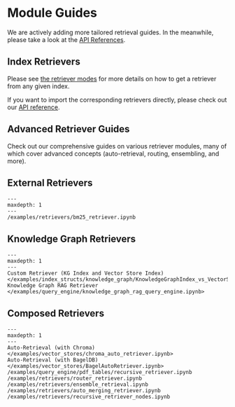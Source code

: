 # Module Guides
We are actively adding more tailored retrieval guides.
In the meanwhile, please take a look at the [API References](/docs/api_reference/query/retrievers.rst).

## Index Retrievers

Please see [the retriever modes](/docs/core_modules/query_modules/retriever/retriever_modes.md) for more details on how to get a retriever from any given index.

If you want to import the corresponding retrievers directly, please check out our [API reference](/docs/api_reference/query/retrievers.rst).

## Advanced Retriever Guides

Check out our comprehensive guides on various retriever modules, many of which cover advanced concepts (auto-retrieval, routing, ensembling, and more).

## External Retrievers
```{toctree}
---
maxdepth: 1
---
/examples/retrievers/bm25_retriever.ipynb 
```

## Knowledge Graph Retrievers
```{toctree}
---
maxdepth: 1
---
Custom Retriever (KG Index and Vector Store Index) </examples/index_structs/knowledge_graph/KnowledgeGraphIndex_vs_VectorStoreIndex_vs_CustomIndex_combined.ipynb>
Knowledge Graph RAG Retriever </examples/query_engine/knowledge_graph_rag_query_engine.ipynb>
```

## Composed Retrievers
```{toctree}
---
maxdepth: 1
---
Auto-Retrieval (with Chroma) </examples/vector_stores/chroma_auto_retriever.ipynb>
Auto-Retrieval (with BagelDB) </examples/vector_stores/BagelAutoRetriever.ipynb>
/examples/query_engine/pdf_tables/recursive_retriever.ipynb
/examples/retrievers/router_retriever.ipynb
/examples/retrievers/ensemble_retrieval.ipynb
/examples/retrievers/auto_merging_retriever.ipynb
/examples/retrievers/recursive_retriever_nodes.ipynb
```
